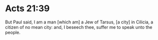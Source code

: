# Acts 21:39

But Paul said, I am a man [which am] a Jew of Tarsus, [a city] in Cilicia, a citizen of no mean city: and, I beseech thee, suffer me to speak unto the people.